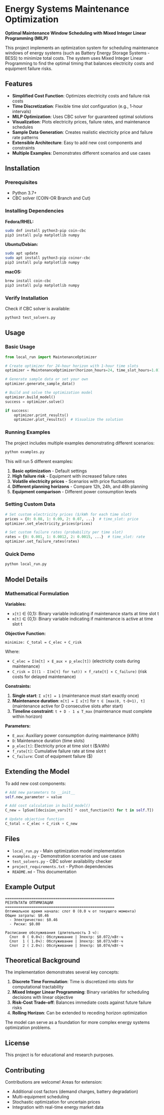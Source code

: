 # Energy Systems Maintenance Optimization

**Optimal Maintenance Window Scheduling with Mixed Integer Linear Programming (MILP)**

This project implements an optimization system for scheduling maintenance windows of energy systems (such as Battery Energy Storage Systems - BESS) to minimize total costs. The system uses Mixed Integer Linear Programming to find the optimal timing that balances electricity costs and equipment failure risks.

## Features

- **Simplified Cost Function**: Optimizes electricity costs and failure risk costs
- **Time Discretization**: Flexible time slot configuration (e.g., 1-hour intervals)
- **MILP Optimization**: Uses CBC solver for guaranteed optimal solutions
- **Visualization**: Plots electricity prices, failure rates, and maintenance schedules
- **Sample Data Generation**: Creates realistic electricity price and failure rate patterns
- **Extensible Architecture**: Easy to add new cost components and constraints
- **Multiple Examples**: Demonstrates different scenarios and use cases

## Installation

### Prerequisites
- Python 3.7+
- CBC solver (COIN-OR Branch and Cut)

### Installing Dependencies

**Fedora/RHEL:**
```bash
sudo dnf install python3-pip coin-cbc
pip3 install pulp matplotlib numpy
```

**Ubuntu/Debian:**
```bash
sudo apt update
sudo apt install python3-pip coinor-cbc
pip3 install pulp matplotlib numpy
```

**macOS:**
```bash
brew install coin-cbc
pip3 install pulp matplotlib numpy
```

### Verify Installation
Check if CBC solver is available:
```bash
python3 test_solvers.py
```

## Usage

### Basic Usage

```python
from local_run import MaintenanceOptimizer

# Create optimizer for 24-hour horizon with 1-hour time slots
optimizer = MaintenanceOptimizer(horizon_hours=24, time_slot_hours=1.0)

# Generate sample data or set your own
optimizer.generate_sample_data()

# Build and solve the optimization model
optimizer.build_model()
success = optimizer.solve()

if success:
    optimizer.print_results()
    optimizer.plot_results()  # Visualize the solution
```

### Running Examples

The project includes multiple examples demonstrating different scenarios:

```bash
python examples.py
```

This will run 5 different examples:
1. **Basic optimization** - Default settings
2. **High failure risk** - Equipment with increased failure rates
3. **Volatile electricity prices** - Scenarios with price fluctuations
4. **Different planning horizons** - Compare 12h, 24h, and 48h planning
5. **Equipment comparison** - Different power consumption levels

### Setting Custom Data

```python
# Set custom electricity prices ($/kWh for each time slot)
prices = {0: 0.08, 1: 0.09, 2: 0.07, ...}  # time_slot: price
optimizer.set_electricity_prices(prices)

# Set custom failure rates (probability per time slot)
rates = {0: 0.001, 1: 0.0012, 2: 0.0015, ...}  # time_slot: rate
optimizer.set_failure_rates(rates)
```

### Quick Demo
```bash
python local_run.py
```

## Model Details

### Mathematical Formulation

**Variables:**
- `x[t]` ∈ {0,1}: Binary variable indicating if maintenance starts at time slot t
- `m[t]` ∈ {0,1}: Binary variable indicating if maintenance is active at time slot t

**Objective Function:**
```
minimize: C_total = C_elec + C_risk
```
Where:
- `C_elec = Σ(m[t] × E_aux × p_elec[t])` (electricity costs during maintenance)
- `C_risk = Σ((1 - Σ(m[τ] for τ≤t)) × f_rate[t] × C_failure)` (risk costs for delayed maintenance)

**Constraints:**
1. **Single start**: `Σ x[t] = 1` (maintenance must start exactly once)
2. **Maintenance duration**: `m[t] = Σ x[τ]` for `τ ∈ [max(0, t-D+1), t]` (maintenance active for D consecutive slots after start)
3. **Timeline constraint**: `t + D - 1 ≤ T_max` (maintenance must complete within horizon)

**Parameters:**
- `E_aux`: Auxiliary power consumption during maintenance (kWh)
- `D`: Maintenance duration (time slots)
- `p_elec[t]`: Electricity price at time slot t ($/kWh)
- `f_rate[t]`: Cumulative failure rate at time slot t
- `C_failure`: Cost of equipment failure ($)

## Extending the Model

To add new cost components:

```python
# Add new parameters to __init__
self.new_parameter = value

# Add cost calculation in build_model()
C_new = lpSum([decision_vars[t] * cost_function(t) for t in self.T])

# Update objective function
C_total = C_elec + C_risk + C_new
```

## Files

- `local_run.py` - Main optimization model implementation
- `examples.py` - Demonstration scenarios and use cases
- `test_solvers.py` - CBC solver availability checker
- `project_requirements.txt` - Python dependencies
- `README.md` - This documentation

## Example Output

```
==================================================
РЕЗУЛЬТАТЫ ОПТИМИЗАЦИИ
==================================================
Оптимальное время начала: слот 0 (0.0 ч от текущего момента)
Общие затраты: $0.46
  - Электричество: $0.46
  - Риски: $0.00

Расписание обслуживания (длительность 3 ч):
  Слот  0 ( 0.0ч): Обслуживание | Электр: $0.072/кВт⋅ч
  Слот  1 ( 1.0ч): Обслуживание | Электр: $0.073/кВт⋅ч
  Слот  2 ( 2.0ч): Обслуживание | Электр: $0.074/кВт⋅ч
```

## Theoretical Background

The implementation demonstrates several key concepts:

1. **Discrete Time Formulation**: Time is discretized into slots for computational tractability
2. **Mixed Integer Linear Programming**: Binary variables for scheduling decisions with linear objective
3. **Risk-Cost Trade-off**: Balances immediate costs against future failure risks
4. **Rolling Horizon**: Can be extended to receding horizon optimization

The model can serve as a foundation for more complex energy systems optimization problems.

## License

This project is for educational and research purposes.

## Contributing

Contributions are welcome! Areas for extension:
- Additional cost factors (demand charges, battery degradation)
- Multi-equipment scheduling
- Stochastic optimization for uncertain prices
- Integration with real-time energy market data